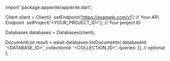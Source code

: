 import 'package:appwrite/appwrite.dart';

Client client = Client()
    .setEndpoint('https://example.com/v1') // Your API Endpoint
    .setProject('<YOUR_PROJECT_ID>'); // Your project ID

Databases databases = Databases(client);

DocumentList result = await databases.listDocuments(
    databaseId: '<DATABASE_ID>',
    collectionId: '<COLLECTION_ID>',
    queries: [], // optional
);
